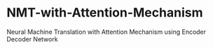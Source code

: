 # NMT-with-Attention-Mechanism
Neural Machine Translation with Attention Mechanism using Encoder Decoder Network
